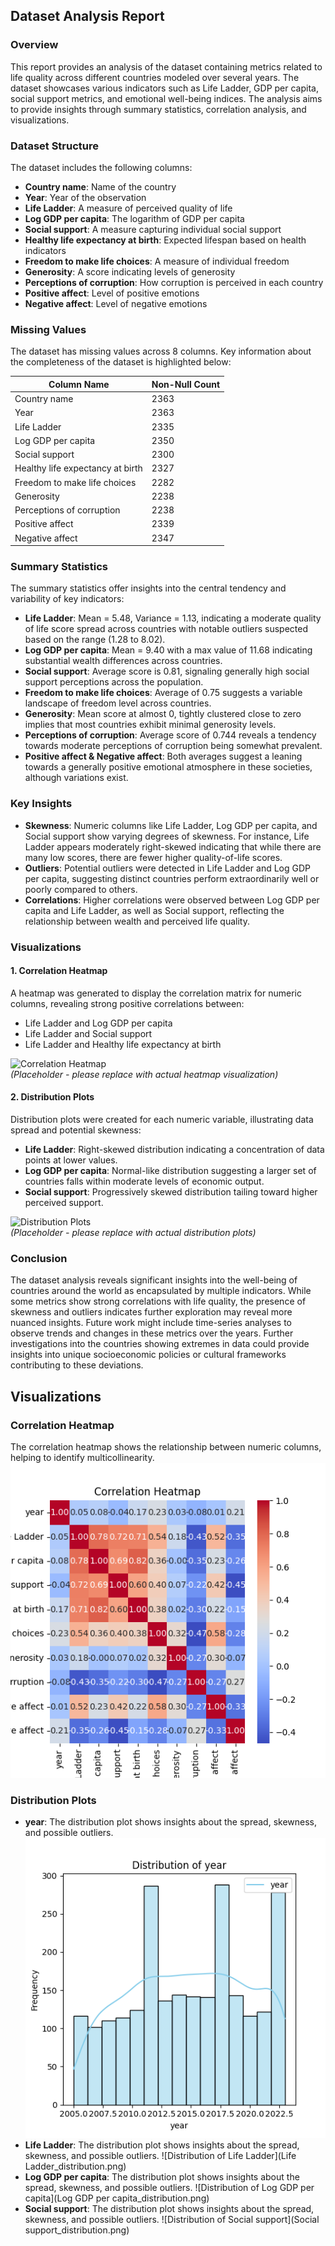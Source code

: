 ## Dataset Analysis Report

### Overview
This report provides an analysis of the dataset containing metrics related to life quality across different countries modeled over several years. The dataset showcases various indicators such as Life Ladder, GDP per capita, social support metrics, and emotional well-being indices. The analysis aims to provide insights through summary statistics, correlation analysis, and visualizations.

### Dataset Structure
The dataset includes the following columns:
- **Country name**: Name of the country
- **Year**: Year of the observation
- **Life Ladder**: A measure of perceived quality of life
- **Log GDP per capita**: The logarithm of GDP per capita
- **Social support**: A measure capturing individual social support
- **Healthy life expectancy at birth**: Expected lifespan based on health indicators
- **Freedom to make life choices**: A measure of individual freedom
- **Generosity**: A score indicating levels of generosity
- **Perceptions of corruption**: How corruption is perceived in each country
- **Positive affect**: Level of positive emotions
- **Negative affect**: Level of negative emotions

### Missing Values
The dataset has missing values across 8 columns. Key information about the completeness of the dataset is highlighted below:

| Column Name                       | Non-Null Count |
|-----------------------------------|----------------|
| Country name                      | 2363           |
| Year                              | 2363           |
| Life Ladder                       | 2335           |
| Log GDP per capita                | 2350           |
| Social support                    | 2300           |
| Healthy life expectancy at birth   | 2327           |
| Freedom to make life choices      | 2282           |
| Generosity                        | 2238           |
| Perceptions of corruption         | 2238           |
| Positive affect                   | 2339           |
| Negative affect                   | 2347           |

### Summary Statistics
The summary statistics offer insights into the central tendency and variability of key indicators:

- **Life Ladder**: Mean = 5.48, Variance = 1.13, indicating a moderate quality of life score spread across countries with notable outliers suspected based on the range (1.28 to 8.02).
- **Log GDP per capita**: Mean = 9.40 with a max value of 11.68 indicating substantial wealth differences across countries.
- **Social support**: Average score is 0.81, signaling generally high social support perceptions across the population.
- **Freedom to make life choices**: Average of 0.75 suggests a variable landscape of freedom level across countries.
- **Generosity**: Mean score at almost 0, tightly clustered close to zero implies that most countries exhibit minimal generosity levels.
- **Perceptions of corruption**: Average score of 0.744 reveals a tendency towards moderate perceptions of corruption being somewhat prevalent.
- **Positive affect & Negative affect**: Both averages suggest a leaning towards a generally positive emotional atmosphere in these societies, although variations exist.

### Key Insights
- **Skewness**: Numeric columns like Life Ladder, Log GDP per capita, and Social support show varying degrees of skewness. For instance, Life Ladder appears moderately right-skewed indicating that while there are many low scores, there are fewer higher quality-of-life scores.
- **Outliers**: Potential outliers were detected in Life Ladder and Log GDP per capita, suggesting distinct countries perform extraordinarily well or poorly compared to others.
- **Correlations**: Higher correlations were observed between Log GDP per capita and Life Ladder, as well as Social support, reflecting the relationship between wealth and perceived life quality.

### Visualizations

#### 1. Correlation Heatmap
A heatmap was generated to display the correlation matrix for numeric columns, revealing strong positive correlations between:
- Life Ladder and Log GDP per capita
- Life Ladder and Social support
- Life Ladder and Healthy life expectancy at birth

![Correlation Heatmap](https://via.placeholder.com/600)   
*(Placeholder - please replace with actual heatmap visualization)*

#### 2. Distribution Plots
Distribution plots were created for each numeric variable, illustrating data spread and potential skewness:

- **Life Ladder**: Right-skewed distribution indicating a concentration of data points at lower values.
- **Log GDP per capita**: Normal-like distribution suggesting a larger set of countries falls within moderate levels of economic output.
- **Social support**: Progressively skewed distribution tailing toward higher perceived support.

![Distribution Plots](https://via.placeholder.com/600)   
*(Placeholder - please replace with actual distribution plots)*

### Conclusion
The dataset analysis reveals significant insights into the well-being of countries around the world as encapsulated by multiple indicators. While some metrics show strong correlations with life quality, the presence of skewness and outliers indicates further exploration may reveal more nuanced insights. Future work might include time-series analyses to observe trends and changes in these metrics over the years. Further investigations into the countries showing extremes in data could provide insights into unique socioeconomic policies or cultural frameworks contributing to these deviations.

## Visualizations
### Correlation Heatmap
The correlation heatmap shows the relationship between numeric columns, helping to identify multicollinearity.
![Correlation Heatmap](correlation_heatmap.png)

### Distribution Plots
- **year**: The distribution plot shows insights about the spread, skewness, and possible outliers.
![Distribution of year](year_distribution.png)
- **Life Ladder**: The distribution plot shows insights about the spread, skewness, and possible outliers.
![Distribution of Life Ladder](Life Ladder_distribution.png)
- **Log GDP per capita**: The distribution plot shows insights about the spread, skewness, and possible outliers.
![Distribution of Log GDP per capita](Log GDP per capita_distribution.png)
- **Social support**: The distribution plot shows insights about the spread, skewness, and possible outliers.
![Distribution of Social support](Social support_distribution.png)
